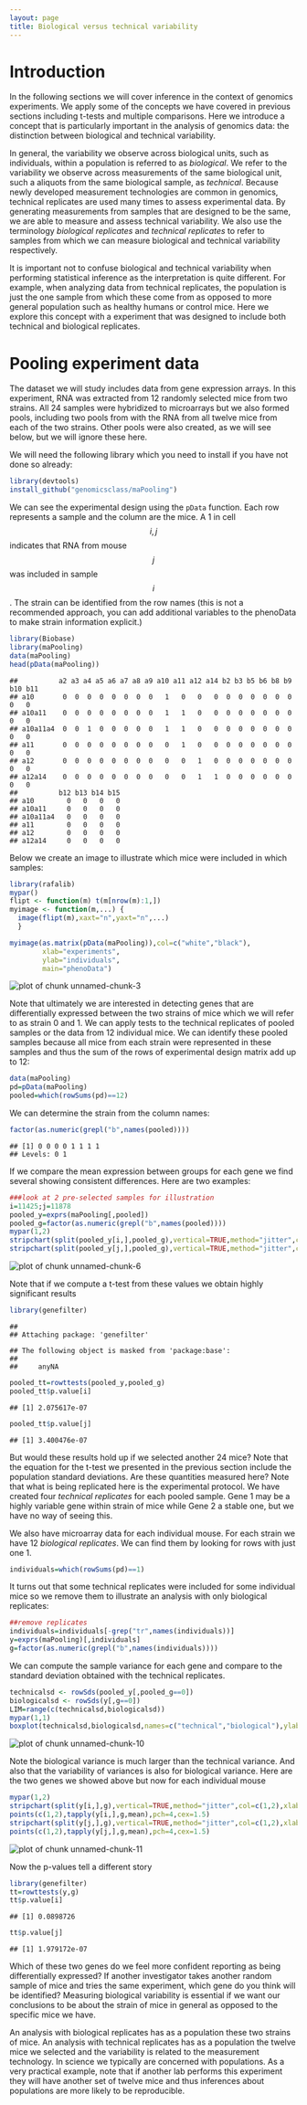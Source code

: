 ```yaml
---
layout: page
title: Biological versus technical variability
---
```





# Introduction

In the following sections we will cover inference in the context of genomics experiments. We apply some of the concepts we have covered in previous sections including t-tests and multiple comparisons. Here we introduce a concept that is particularly important in the analysis of genomics data: the distinction between biological and technical variability. 
 
In general, the variability we observe across biological units, such as individuals, within a population is referred to as _biological_. We refer to the variability we observe across measurements of the same biological unit, such a aliquots from the same biological sample, as _technical_. Because newly developed measurement technologies are common in genomics, technical replicates are used many times to assess experimental data. By generating measurements from samples that are designed to be the same, we are able to measure and assess technical variability. We also use the terminology _biological replicates_ and _technical replicates_ to refer to samples from which we can measure biological and technical variability respectively.

It is important not to confuse biological and technical variability when performing statistical inference as the interpretation is quite different. For example, when analyzing data from technical replicates, the population is just the one sample from which these come from as opposed to more general population such as healthy humans or control mice. Here we explore this concept with a experiment that was designed to include both technical and biological replicates.


# Pooling experiment data

The dataset we will study includes data from gene expression arrays. In this experiment, RNA was extracted from 12 randomly selected mice from two strains. All 24 samples were hybridized to microarrays but we also formed pools, including two pools from with the RNA from all twelve mice from each of the two strains. Other pools were also created, as we will see below, but we will ignore these here.

We will need the following library which you need to install if you have not done so already:

```r
library(devtools)
install_github("genomicsclass/maPooling")
```

 We can see the experimental design using the `pData` function. Each row represents a sample and the column are the mice. A 1 in cell $$i,j$$ indicates that RNA from mouse $$j$$ was included in sample $$i$$. The strain can be identified from the row names (this is not a recommended approach, you can add additional variables to the phenoData to make strain information explicit.)
 

```r
library(Biobase)
library(maPooling)
data(maPooling)
head(pData(maPooling))
```

```
##          a2 a3 a4 a5 a6 a7 a8 a9 a10 a11 a12 a14 b2 b3 b5 b6 b8 b9 b10 b11
## a10       0  0  0  0  0  0  0  0   1   0   0   0  0  0  0  0  0  0   0   0
## a10a11    0  0  0  0  0  0  0  0   1   1   0   0  0  0  0  0  0  0   0   0
## a10a11a4  0  0  1  0  0  0  0  0   1   1   0   0  0  0  0  0  0  0   0   0
## a11       0  0  0  0  0  0  0  0   0   1   0   0  0  0  0  0  0  0   0   0
## a12       0  0  0  0  0  0  0  0   0   0   1   0  0  0  0  0  0  0   0   0
## a12a14    0  0  0  0  0  0  0  0   0   0   1   1  0  0  0  0  0  0   0   0
##          b12 b13 b14 b15
## a10        0   0   0   0
## a10a11     0   0   0   0
## a10a11a4   0   0   0   0
## a11        0   0   0   0
## a12        0   0   0   0
## a12a14     0   0   0   0
```

Below we create an image to illustrate which mice were included in which samples:

```r
library(rafalib)
mypar()
flipt <- function(m) t(m[nrow(m):1,])
myimage <- function(m,...) {
  image(flipt(m),xaxt="n",yaxt="n",...)
  }

myimage(as.matrix(pData(maPooling)),col=c("white","black"),
        xlab="experiments",
        ylab="individuals",
        main="phenoData")
```

![plot of chunk unnamed-chunk-3](figure/bioc1_btvari-unnamed-chunk-3-1.png)

Note that ultimately we are interested in detecting genes that are differentially expressed between the two strains of mice which we will refer to as strain 0 and 1. We can apply tests to the technical replicates of  pooled samples or the data from 12 individual mice. We can identify these pooled samples because all mice from each strain were represented in these samples and thus the sum of the rows of experimental design matrix add up to 12:

```r
data(maPooling)
pd=pData(maPooling)
pooled=which(rowSums(pd)==12)
```

We can determine the strain from the column names:

```r
factor(as.numeric(grepl("b",names(pooled))))
```

```
## [1] 0 0 0 0 1 1 1 1
## Levels: 0 1
```

If we compare the mean expression between groups for each gene we find several showing consistent differences. Here are two examples: 


```r
###look at 2 pre-selected samples for illustration
i=11425;j=11878
pooled_y=exprs(maPooling[,pooled])
pooled_g=factor(as.numeric(grepl("b",names(pooled))))
mypar(1,2)
stripchart(split(pooled_y[i,],pooled_g),vertical=TRUE,method="jitter",col=c(1,2),main="Gene 1",xlab="Group",pch=15)
stripchart(split(pooled_y[j,],pooled_g),vertical=TRUE,method="jitter",col=c(1,2),main="Gene 2",xlab="Group",pch=15)
```

![plot of chunk unnamed-chunk-6](figure/bioc1_btvari-unnamed-chunk-6-1.png)

Note that if we compute a t-test from these values we obtain highly significant results

```r
library(genefilter)
```

```
## 
## Attaching package: 'genefilter'
```

```
## The following object is masked from 'package:base':
## 
##     anyNA
```

```r
pooled_tt=rowttests(pooled_y,pooled_g)
pooled_tt$p.value[i]
```

```
## [1] 2.075617e-07
```

```r
pooled_tt$p.value[j]
```

```
## [1] 3.400476e-07
```
But would these results hold up if we selected another 24 mice? Note that the equation for the t-test we presented in the previous section include the population standard deviations. Are these quantities measured here? Note that what is being replicated here is the experimental protocol. We have created four _technical replicates_ for each pooled sample. Gene 1 may be a highly variable gene within strain of mice while  Gene 2 a stable one, but we have no way of seeing this. 

We also have microarray data for each individual mouse. For each strain we have 12 _biological replicates_. We can find them by looking for rows with just one 1.


```r
individuals=which(rowSums(pd)==1)
```
It turns out that some technical replicates were included for some individual mice so we remove them to illustrate an analysis with only biological replicates:


```r
##remove replicates
individuals=individuals[-grep("tr",names(individuals))]
y=exprs(maPooling)[,individuals]
g=factor(as.numeric(grepl("b",names(individuals))))
```

We can compute the sample variance for each gene and compare to the standard deviation obtained with the technical replicates.

```r
technicalsd <- rowSds(pooled_y[,pooled_g==0])
biologicalsd <- rowSds(y[,g==0])
LIM=range(c(technicalsd,biologicalsd))
mypar(1,1)
boxplot(technicalsd,biologicalsd,names=c("technical","biological"),ylab="standard deviation")
```

![plot of chunk unnamed-chunk-10](figure/bioc1_btvari-unnamed-chunk-10-1.png)

Note the biological variance is much larger than the technical variance. And also that the variability of variances is also for biological variance. Here are the two genes we showed above but now for each individual mouse 


```r
mypar(1,2)
stripchart(split(y[i,],g),vertical=TRUE,method="jitter",col=c(1,2),xlab="Gene 1",pch=15)
points(c(1,2),tapply(y[i,],g,mean),pch=4,cex=1.5)
stripchart(split(y[j,],g),vertical=TRUE,method="jitter",col=c(1,2),xlab="Gene 2",pch=15)
points(c(1,2),tapply(y[j,],g,mean),pch=4,cex=1.5)
```

![plot of chunk unnamed-chunk-11](figure/bioc1_btvari-unnamed-chunk-11-1.png)

Now the p-values tell a different story

```r
library(genefilter)
tt=rowttests(y,g)
tt$p.value[i]
```

```
## [1] 0.0898726
```

```r
tt$p.value[j]
```

```
## [1] 1.979172e-07
```

Which of these two genes do we feel more confident reporting as being differentially expressed? If another investigator takes another random sample of mice and tries the same experiment, which gene do you think will be identified? Measuring biological variability is essential if we want our conclusions to be about the strain of mice in general as opposed to the specific mice we have. 

An analysis with biological replicates has as a population these two strains of mice. An analysis with technical replicates has as a population the twelve mice we selected and the variability is related to the measurement technology. In science we typically are concerned with populations. As a very practical example, note that if another lab performs this experiment they will have another set of twelve mice and thus inferences about populations are more likely to be reproducible.
